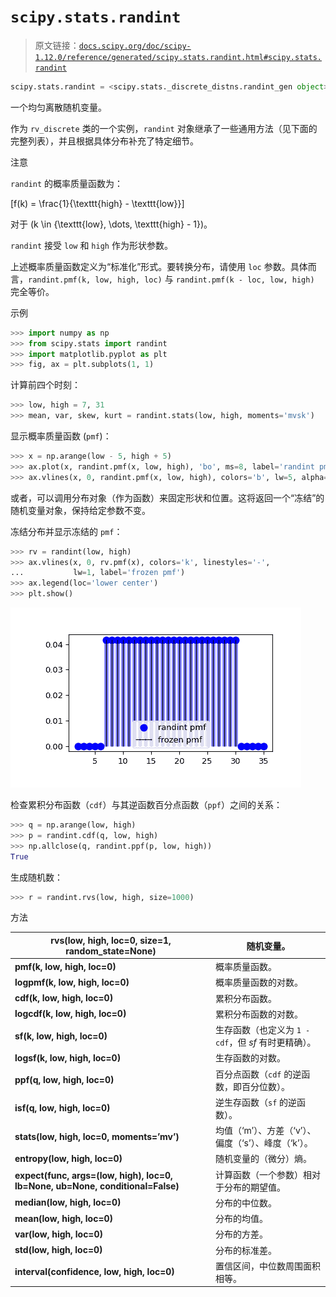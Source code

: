 # `scipy.stats.randint`

> 原文链接：[`docs.scipy.org/doc/scipy-1.12.0/reference/generated/scipy.stats.randint.html#scipy.stats.randint`](https://docs.scipy.org/doc/scipy-1.12.0/reference/generated/scipy.stats.randint.html#scipy.stats.randint)

```py
scipy.stats.randint = <scipy.stats._discrete_distns.randint_gen object>
```

一个均匀离散随机变量。

作为 `rv_discrete` 类的一个实例，`randint` 对象继承了一些通用方法（见下面的完整列表），并且根据具体分布补充了特定细节。

注意

`randint` 的概率质量函数为：

\[f(k) = \frac{1}{\texttt{high} - \texttt{low}}\]

对于 \(k \in \{\texttt{low}, \dots, \texttt{high} - 1\}\)。

`randint` 接受 `low` 和 `high` 作为形状参数。

上述概率质量函数定义为“标准化”形式。要转换分布，请使用 `loc` 参数。具体而言，`randint.pmf(k, low, high, loc)` 与 `randint.pmf(k - loc, low, high)` 完全等价。

示例

```py
>>> import numpy as np
>>> from scipy.stats import randint
>>> import matplotlib.pyplot as plt
>>> fig, ax = plt.subplots(1, 1) 
```

计算前四个时刻：

```py
>>> low, high = 7, 31
>>> mean, var, skew, kurt = randint.stats(low, high, moments='mvsk') 
```

显示概率质量函数 (`pmf`)：

```py
>>> x = np.arange(low - 5, high + 5)
>>> ax.plot(x, randint.pmf(x, low, high), 'bo', ms=8, label='randint pmf')
>>> ax.vlines(x, 0, randint.pmf(x, low, high), colors='b', lw=5, alpha=0.5) 
```

或者，可以调用分布对象（作为函数）来固定形状和位置。这将返回一个“冻结”的随机变量对象，保持给定参数不变。

冻结分布并显示冻结的 `pmf`：

```py
>>> rv = randint(low, high)
>>> ax.vlines(x, 0, rv.pmf(x), colors='k', linestyles='-',
...           lw=1, label='frozen pmf')
>>> ax.legend(loc='lower center')
>>> plt.show() 
```

![../../_images/scipy-stats-randint-1_00_00.png](img/5e0dc1fda457e5f77bdeec990c193f18.png)

检查累积分布函数（`cdf`）与其逆函数百分点函数（`ppf`）之间的关系：

```py
>>> q = np.arange(low, high)
>>> p = randint.cdf(q, low, high)
>>> np.allclose(q, randint.ppf(p, low, high))
True 
```

生成随机数：

```py
>>> r = randint.rvs(low, high, size=1000) 
```

方法

| **rvs(low, high, loc=0, size=1, random_state=None)** | 随机变量。 |
| --- | --- |
| **pmf(k, low, high, loc=0)** | 概率质量函数。 |
| **logpmf(k, low, high, loc=0)** | 概率质量函数的对数。 |
| **cdf(k, low, high, loc=0)** | 累积分布函数。 |
| **logcdf(k, low, high, loc=0)** | 累积分布函数的对数。 |
| **sf(k, low, high, loc=0)** | 生存函数（也定义为 `1 - cdf`，但 *sf* 有时更精确）。 |
| **logsf(k, low, high, loc=0)** | 生存函数的对数。 |
| **ppf(q, low, high, loc=0)** | 百分点函数（`cdf` 的逆函数，即百分位数）。 |
| **isf(q, low, high, loc=0)** | 逆生存函数（`sf` 的逆函数）。 |
| **stats(low, high, loc=0, moments=’mv’)** | 均值（‘m’）、方差（‘v’）、偏度（‘s’）、峰度（‘k’）。 |
| **entropy(low, high, loc=0)** | 随机变量的（微分）熵。 |
| **expect(func, args=(low, high), loc=0, lb=None, ub=None, conditional=False)** | 计算函数（一个参数）相对于分布的期望值。 |
| **median(low, high, loc=0)** | 分布的中位数。 |
| **mean(low, high, loc=0)** | 分布的均值。 |
| **var(low, high, loc=0)** | 分布的方差。 |
| **std(low, high, loc=0)** | 分布的标准差。 |
| **interval(confidence, low, high, loc=0)** | 置信区间，中位数周围面积相等。 |
